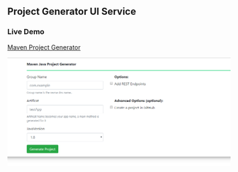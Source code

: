 ## Project Generator UI Service
### Live Demo
[Maven Project Generator](https://mavenprojgen.herokuapp.com)

![alt text](https://github.com/samair/projectGenUI/blob/master/ui_view.png)
